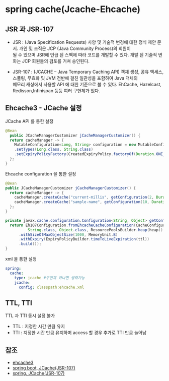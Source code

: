 # spring cache(Jcache-Ehcache)

## JSR 과 JSR-107
- JSR : (Java Specification Requests) 사양 및 기술적 변경에 대한 정식 제안 문서. 개인 및 조직은 JCP (Java Community Process)의 회원이  
   될 수 있으며 JSR에 언급 된 스펙에 따라 코드를 개발할 수 있다. 개발 된 기술적 변화는 JCP 회원들의 검토를 거쳐 승인된다.

- JSR-107 : (JCACHE – Java Temporary Caching API) 객체 생성, 공유 액세스, 스풀링, 무효화 및 JVM 전반에 걸친 일관성을 포함하여 Java 객체의  
  메모리 캐싱에서 사용할 API 에 대한 기준으로 볼 수 있다. EhCache, Hazelcast, Redisson,Infinispan 등등 여러 구현체가 있다.

## Ehcache3 - JCache 설정

JCache API 를 통한 설정
```java
@Bean
  public JCacheManagerCustomizer jCacheManagerCustomizer() {
  return cacheManager -> {
    MutableConfiguration<Long, String> configuration = new MutableConfiguration<Long, String>()
    .setTypes(Long.class, String.class)
    .setExpiryPolicyFactory(CreatedExpiryPolicy.factoryOf(Duration.ONE_MINUTE));
  };
}
```

Ehcache configuration 을 통한 설정
```java
@Bean
public JCacheManagerCustomizer jCacheManagerCustomizer() {
  return cacheManager -> {
    cacheManager.createCache("current-millis", getConfiguration(2, Duration.ofSeconds(3)));
    cacheManager.createCache("sample-name", getConfiguration(10, Duration.ofSeconds(10)));
  };
}

private javax.cache.configuration.Configuration<String, Object> getConfiguration(long heap, Duration ttl) {
  return Eh107Configuration.fromEhcacheCacheConfiguration(CacheConfigurationBuilder.newCacheConfigurationBuilder(
          String.class, Object.class, ResourcePoolsBuilder.heap(heap))
      .withSizeOfMaxObjectSize(1000, MemoryUnit.B)
      .withExpiry(ExpiryPolicyBuilder.timeToLiveExpiration(ttl))
      .build());
}
```

xml 을 통한 설정
```yaml
spring:
  cache:
    type: jcache #구현체 하나면 생략가능
    jcache:
      config: classpath:ehcache.xml
```

## TTL, TTI
TTL 과 TTI 동시 설정 불가
- TTL : 지정한 시간 만큼 유지
- TTI : 지정한 시간 만큼 유지하며 access 할 경우 추가로 TTI 만큼 늘어남

## 참조
- [ehcache3](https://www.ehcache.org/documentation/3.0/xml.html)
- [spring boot, JCache(JSR-107)](https://docs.spring.io/spring-boot/docs/current/reference/html/features.html#features.caching.provider.jcache)
- [spring, JCache(JSR-107)](https://docs.spring.io/spring-framework/docs/current/reference/html/integration.html#cache-jsr-107)
